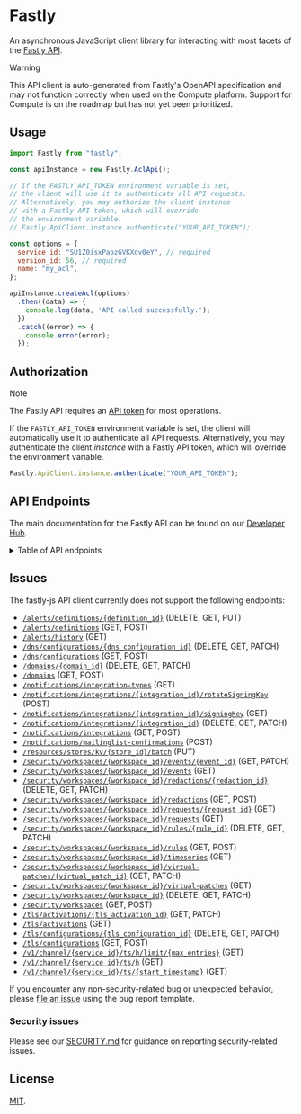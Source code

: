 # Fastly

An asynchronous JavaScript client library for interacting with most facets of the [Fastly API](https://www.fastly.com/documentation/reference/api/).

> [!WARNING]
> This API client is auto-generated from Fastly's OpenAPI specification and may not function correctly when used on the Compute platform. Support for Compute is on the roadmap but has not yet been prioritized.


## Usage

```javascript
import Fastly from "fastly";

const apiInstance = new Fastly.AclApi();

// If the FASTLY_API_TOKEN environment variable is set,
// the client will use it to authenticate all API requests.
// Alternatively, you may authorize the client instance
// with a Fastly API token, which will override
// the environment variable.
// Fastly.ApiClient.instance.authenticate("YOUR_API_TOKEN");

const options = {
  service_id: "SU1Z0isxPaozGVKXdv0eY", // required
  version_id: 56, // required
  name: "my_acl",
};

apiInstance.createAcl(options)
  .then((data) => {
    console.log(data, 'API called successfully.');
  })
  .catch((error) => {
    console.error(error);
  });
```

## Authorization

> [!NOTE]
> The Fastly API requires an [API token](https://www.fastly.com/documentation/reference/api/#authentication) for most operations.

If the `FASTLY_API_TOKEN` environment variable is set, the client will automatically use it to authenticate all API requests. Alternatively, you may authenticate the client _instance_ with a Fastly API token, which will override the environment variable.

```javascript
Fastly.ApiClient.instance.authenticate("YOUR_API_TOKEN");
```

## API Endpoints

The main documentation for the Fastly API can be found on our [Developer Hub](https://www.fastly.com/documentation/reference/api/).

<details>

<summary>Table of API endpoints</summary>

Class | Method | Description
----- | ------ | -----------
*Fastly.AclApi* | [**createAcl**](docs/AclApi.md#createAcl) | Create a new ACL
*Fastly.AclApi* | [**deleteAcl**](docs/AclApi.md#deleteAcl) | Delete an ACL
*Fastly.AclApi* | [**getAcl**](docs/AclApi.md#getAcl) | Describe an ACL
*Fastly.AclApi* | [**listAcls**](docs/AclApi.md#listAcls) | List ACLs
*Fastly.AclApi* | [**updateAcl**](docs/AclApi.md#updateAcl) | Update an ACL
*Fastly.AclEntryApi* | [**bulkUpdateAclEntries**](docs/AclEntryApi.md#bulkUpdateAclEntries) | Update multiple ACL entries
*Fastly.AclEntryApi* | [**createAclEntry**](docs/AclEntryApi.md#createAclEntry) | Create an ACL entry
*Fastly.AclEntryApi* | [**deleteAclEntry**](docs/AclEntryApi.md#deleteAclEntry) | Delete an ACL entry
*Fastly.AclEntryApi* | [**getAclEntry**](docs/AclEntryApi.md#getAclEntry) | Describe an ACL entry
*Fastly.AclEntryApi* | [**listAclEntries**](docs/AclEntryApi.md#listAclEntries) | List ACL entries
*Fastly.AclEntryApi* | [**updateAclEntry**](docs/AclEntryApi.md#updateAclEntry) | Update an ACL entry
*Fastly.AclsInComputeApi* | [**computeAclCreateAcls**](docs/AclsInComputeApi.md#computeAclCreateAcls) | Create a new ACL
*Fastly.AclsInComputeApi* | [**computeAclDeleteSAclId**](docs/AclsInComputeApi.md#computeAclDeleteSAclId) | Delete an ACL
*Fastly.AclsInComputeApi* | [**computeAclListAclEntries**](docs/AclsInComputeApi.md#computeAclListAclEntries) | List an ACL
*Fastly.AclsInComputeApi* | [**computeAclListAcls**](docs/AclsInComputeApi.md#computeAclListAcls) | List ACLs
*Fastly.AclsInComputeApi* | [**computeAclListAclsSAclId**](docs/AclsInComputeApi.md#computeAclListAclsSAclId) | Describe an ACL
*Fastly.AclsInComputeApi* | [**computeAclLookupAcls**](docs/AclsInComputeApi.md#computeAclLookupAcls) | Lookup an ACL
*Fastly.AclsInComputeApi* | [**computeAclUpdateAcls**](docs/AclsInComputeApi.md#computeAclUpdateAcls) | Update an ACL
*Fastly.ApexRedirectApi* | [**createApexRedirect**](docs/ApexRedirectApi.md#createApexRedirect) | Create an apex redirect
*Fastly.ApexRedirectApi* | [**deleteApexRedirect**](docs/ApexRedirectApi.md#deleteApexRedirect) | Delete an apex redirect
*Fastly.ApexRedirectApi* | [**getApexRedirect**](docs/ApexRedirectApi.md#getApexRedirect) | Get an apex redirect
*Fastly.ApexRedirectApi* | [**listApexRedirects**](docs/ApexRedirectApi.md#listApexRedirects) | List apex redirects
*Fastly.ApexRedirectApi* | [**updateApexRedirect**](docs/ApexRedirectApi.md#updateApexRedirect) | Update an apex redirect
*Fastly.AutomationTokensApi* | [**createAutomationToken**](docs/AutomationTokensApi.md#createAutomationToken) | Create Automation Token
*Fastly.AutomationTokensApi* | [**getAutomationTokenId**](docs/AutomationTokensApi.md#getAutomationTokenId) | Retrieve an Automation Token by ID
*Fastly.AutomationTokensApi* | [**getAutomationTokensIdServices**](docs/AutomationTokensApi.md#getAutomationTokensIdServices) | List Automation Token Services
*Fastly.AutomationTokensApi* | [**listAutomationTokens**](docs/AutomationTokensApi.md#listAutomationTokens) | List Customer Automation Tokens
*Fastly.AutomationTokensApi* | [**revokeAutomationTokenId**](docs/AutomationTokensApi.md#revokeAutomationTokenId) | Revoke an Automation Token by ID
*Fastly.BackendApi* | [**createBackend**](docs/BackendApi.md#createBackend) | Create a backend
*Fastly.BackendApi* | [**deleteBackend**](docs/BackendApi.md#deleteBackend) | Delete a backend
*Fastly.BackendApi* | [**getBackend**](docs/BackendApi.md#getBackend) | Describe a backend
*Fastly.BackendApi* | [**listBackends**](docs/BackendApi.md#listBackends) | List backends
*Fastly.BackendApi* | [**updateBackend**](docs/BackendApi.md#updateBackend) | Update a backend
*Fastly.BillingApi* | [**getInvoice**](docs/BillingApi.md#getInvoice) | Get an invoice
*Fastly.BillingApi* | [**getInvoiceById**](docs/BillingApi.md#getInvoiceById) | Get an invoice
*Fastly.BillingApi* | [**getInvoiceMtd**](docs/BillingApi.md#getInvoiceMtd) | Get month-to-date billing estimate
*Fastly.BillingAddressApi* | [**addBillingAddr**](docs/BillingAddressApi.md#addBillingAddr) | Add a billing address to a customer
*Fastly.BillingAddressApi* | [**deleteBillingAddr**](docs/BillingAddressApi.md#deleteBillingAddr) | Delete a billing address
*Fastly.BillingAddressApi* | [**getBillingAddr**](docs/BillingAddressApi.md#getBillingAddr) | Get a billing address
*Fastly.BillingAddressApi* | [**updateBillingAddr**](docs/BillingAddressApi.md#updateBillingAddr) | Update a billing address
*Fastly.BillingInvoicesApi* | [**getInvoiceByInvoiceId**](docs/BillingInvoicesApi.md#getInvoiceByInvoiceId) | Get invoice by ID.
*Fastly.BillingInvoicesApi* | [**getMonthToDateInvoice**](docs/BillingInvoicesApi.md#getMonthToDateInvoice) | Get month-to-date invoice.
*Fastly.BillingInvoicesApi* | [**listInvoices**](docs/BillingInvoicesApi.md#listInvoices) | List of invoices.
*Fastly.BillingUsageMetricsApi* | [**getServiceLevelUsage**](docs/BillingUsageMetricsApi.md#getServiceLevelUsage) | Retrieve service-level usage metrics for a product.
*Fastly.BillingUsageMetricsApi* | [**getServiceLevelUsageTypes**](docs/BillingUsageMetricsApi.md#getServiceLevelUsageTypes) | Retrieve product usage types for a customer.
*Fastly.CacheSettingsApi* | [**createCacheSettings**](docs/CacheSettingsApi.md#createCacheSettings) | Create a cache settings object
*Fastly.CacheSettingsApi* | [**deleteCacheSettings**](docs/CacheSettingsApi.md#deleteCacheSettings) | Delete a cache settings object
*Fastly.CacheSettingsApi* | [**getCacheSettings**](docs/CacheSettingsApi.md#getCacheSettings) | Get a cache settings object
*Fastly.CacheSettingsApi* | [**listCacheSettings**](docs/CacheSettingsApi.md#listCacheSettings) | List cache settings objects
*Fastly.CacheSettingsApi* | [**updateCacheSettings**](docs/CacheSettingsApi.md#updateCacheSettings) | Update a cache settings object
*Fastly.ConditionApi* | [**createCondition**](docs/ConditionApi.md#createCondition) | Create a condition
*Fastly.ConditionApi* | [**deleteCondition**](docs/ConditionApi.md#deleteCondition) | Delete a condition
*Fastly.ConditionApi* | [**getCondition**](docs/ConditionApi.md#getCondition) | Describe a condition
*Fastly.ConditionApi* | [**listConditions**](docs/ConditionApi.md#listConditions) | List conditions
*Fastly.ConditionApi* | [**updateCondition**](docs/ConditionApi.md#updateCondition) | Update a condition
*Fastly.ConfigStoreApi* | [**createConfigStore**](docs/ConfigStoreApi.md#createConfigStore) | Create a config store
*Fastly.ConfigStoreApi* | [**deleteConfigStore**](docs/ConfigStoreApi.md#deleteConfigStore) | Delete a config store
*Fastly.ConfigStoreApi* | [**getConfigStore**](docs/ConfigStoreApi.md#getConfigStore) | Describe a config store
*Fastly.ConfigStoreApi* | [**getConfigStoreInfo**](docs/ConfigStoreApi.md#getConfigStoreInfo) | Get config store metadata
*Fastly.ConfigStoreApi* | [**listConfigStoreServices**](docs/ConfigStoreApi.md#listConfigStoreServices) | List linked services
*Fastly.ConfigStoreApi* | [**listConfigStores**](docs/ConfigStoreApi.md#listConfigStores) | List config stores
*Fastly.ConfigStoreApi* | [**updateConfigStore**](docs/ConfigStoreApi.md#updateConfigStore) | Update a config store
*Fastly.ConfigStoreItemApi* | [**bulkUpdateConfigStoreItem**](docs/ConfigStoreItemApi.md#bulkUpdateConfigStoreItem) | Update multiple entries in a config store
*Fastly.ConfigStoreItemApi* | [**createConfigStoreItem**](docs/ConfigStoreItemApi.md#createConfigStoreItem) | Create an entry in a config store
*Fastly.ConfigStoreItemApi* | [**deleteConfigStoreItem**](docs/ConfigStoreItemApi.md#deleteConfigStoreItem) | Delete an item from a config store
*Fastly.ConfigStoreItemApi* | [**getConfigStoreItem**](docs/ConfigStoreItemApi.md#getConfigStoreItem) | Get an item from a config store
*Fastly.ConfigStoreItemApi* | [**listConfigStoreItems**](docs/ConfigStoreItemApi.md#listConfigStoreItems) | List items in a config store
*Fastly.ConfigStoreItemApi* | [**updateConfigStoreItem**](docs/ConfigStoreItemApi.md#updateConfigStoreItem) | Update an entry in a config store
*Fastly.ConfigStoreItemApi* | [**upsertConfigStoreItem**](docs/ConfigStoreItemApi.md#upsertConfigStoreItem) | Insert or update an entry in a config store
*Fastly.ContactApi* | [**createContacts**](docs/ContactApi.md#createContacts) | Add a new customer contact
*Fastly.ContactApi* | [**deleteContact**](docs/ContactApi.md#deleteContact) | Delete a contact
*Fastly.ContactApi* | [**listContacts**](docs/ContactApi.md#listContacts) | List contacts
*Fastly.ContentApi* | [**contentCheck**](docs/ContentApi.md#contentCheck) | Check status of content in each POP&#39;s cache
*Fastly.CustomerApi* | [**deleteCustomer**](docs/CustomerApi.md#deleteCustomer) | Delete a customer
*Fastly.CustomerApi* | [**getCustomer**](docs/CustomerApi.md#getCustomer) | Get a customer
*Fastly.CustomerApi* | [**getLoggedInCustomer**](docs/CustomerApi.md#getLoggedInCustomer) | Get the logged in customer
*Fastly.CustomerApi* | [**listUsers**](docs/CustomerApi.md#listUsers) | List users
*Fastly.CustomerApi* | [**updateCustomer**](docs/CustomerApi.md#updateCustomer) | Update a customer
*Fastly.CustomerAddressesApi* | [**createCustomerAddress**](docs/CustomerAddressesApi.md#createCustomerAddress) | Creates an address associated with a customer account.
*Fastly.CustomerAddressesApi* | [**listCustomerAddresses**](docs/CustomerAddressesApi.md#listCustomerAddresses) | Return the list of addresses associated with a customer account.
*Fastly.CustomerAddressesApi* | [**updateCustomerAddress**](docs/CustomerAddressesApi.md#updateCustomerAddress) | Updates an address associated with a customer account.
*Fastly.DictionaryApi* | [**createDictionary**](docs/DictionaryApi.md#createDictionary) | Create an edge dictionary
*Fastly.DictionaryApi* | [**deleteDictionary**](docs/DictionaryApi.md#deleteDictionary) | Delete an edge dictionary
*Fastly.DictionaryApi* | [**getDictionary**](docs/DictionaryApi.md#getDictionary) | Get an edge dictionary
*Fastly.DictionaryApi* | [**listDictionaries**](docs/DictionaryApi.md#listDictionaries) | List edge dictionaries
*Fastly.DictionaryApi* | [**updateDictionary**](docs/DictionaryApi.md#updateDictionary) | Update an edge dictionary
*Fastly.DictionaryInfoApi* | [**getDictionaryInfo**](docs/DictionaryInfoApi.md#getDictionaryInfo) | Get edge dictionary metadata
*Fastly.DictionaryItemApi* | [**bulkUpdateDictionaryItem**](docs/DictionaryItemApi.md#bulkUpdateDictionaryItem) | Update multiple entries in an edge dictionary
*Fastly.DictionaryItemApi* | [**createDictionaryItem**](docs/DictionaryItemApi.md#createDictionaryItem) | Create an entry in an edge dictionary
*Fastly.DictionaryItemApi* | [**deleteDictionaryItem**](docs/DictionaryItemApi.md#deleteDictionaryItem) | Delete an item from an edge dictionary
*Fastly.DictionaryItemApi* | [**getDictionaryItem**](docs/DictionaryItemApi.md#getDictionaryItem) | Get an item from an edge dictionary
*Fastly.DictionaryItemApi* | [**listDictionaryItems**](docs/DictionaryItemApi.md#listDictionaryItems) | List items in an edge dictionary
*Fastly.DictionaryItemApi* | [**updateDictionaryItem**](docs/DictionaryItemApi.md#updateDictionaryItem) | Update an entry in an edge dictionary
*Fastly.DictionaryItemApi* | [**upsertDictionaryItem**](docs/DictionaryItemApi.md#upsertDictionaryItem) | Insert or update an entry in an edge dictionary
*Fastly.DiffApi* | [**diffServiceVersions**](docs/DiffApi.md#diffServiceVersions) | Diff two service versions
*Fastly.DirectorApi* | [**createDirector**](docs/DirectorApi.md#createDirector) | Create a director
*Fastly.DirectorApi* | [**deleteDirector**](docs/DirectorApi.md#deleteDirector) | Delete a director
*Fastly.DirectorApi* | [**getDirector**](docs/DirectorApi.md#getDirector) | Get a director
*Fastly.DirectorApi* | [**listDirectors**](docs/DirectorApi.md#listDirectors) | List directors
*Fastly.DirectorApi* | [**updateDirector**](docs/DirectorApi.md#updateDirector) | Update a director
*Fastly.DirectorBackendApi* | [**createDirectorBackend**](docs/DirectorBackendApi.md#createDirectorBackend) | Create a director-backend relationship
*Fastly.DirectorBackendApi* | [**deleteDirectorBackend**](docs/DirectorBackendApi.md#deleteDirectorBackend) | Delete a director-backend relationship
*Fastly.DirectorBackendApi* | [**getDirectorBackend**](docs/DirectorBackendApi.md#getDirectorBackend) | Get a director-backend relationship
*Fastly.DomainApi* | [**checkDomain**](docs/DomainApi.md#checkDomain) | Validate DNS configuration for a single domain on a service
*Fastly.DomainApi* | [**checkDomains**](docs/DomainApi.md#checkDomains) | Validate DNS configuration for all domains on a service
*Fastly.DomainApi* | [**createDomain**](docs/DomainApi.md#createDomain) | Add a domain name to a service
*Fastly.DomainApi* | [**deleteDomain**](docs/DomainApi.md#deleteDomain) | Remove a domain from a service
*Fastly.DomainApi* | [**getDomain**](docs/DomainApi.md#getDomain) | Describe a domain
*Fastly.DomainApi* | [**listDomains**](docs/DomainApi.md#listDomains) | List domains
*Fastly.DomainApi* | [**updateDomain**](docs/DomainApi.md#updateDomain) | Update a domain
*Fastly.DomainInspectorHistoricalApi* | [**getDomainInspectorHistorical**](docs/DomainInspectorHistoricalApi.md#getDomainInspectorHistorical) | Get historical domain data for a service
*Fastly.DomainInspectorRealtimeApi* | [**getDomainInspectorLast120Seconds**](docs/DomainInspectorRealtimeApi.md#getDomainInspectorLast120Seconds) | Get real-time domain data for the last 120 seconds
*Fastly.DomainInspectorRealtimeApi* | [**getDomainInspectorLastMaxEntries**](docs/DomainInspectorRealtimeApi.md#getDomainInspectorLastMaxEntries) | Get a limited number of real-time domain data entries
*Fastly.DomainInspectorRealtimeApi* | [**getDomainInspectorLastSecond**](docs/DomainInspectorRealtimeApi.md#getDomainInspectorLastSecond) | Get real-time domain data from a specified time
*Fastly.DomainOwnershipsApi* | [**listDomainOwnerships**](docs/DomainOwnershipsApi.md#listDomainOwnerships) | List domain-ownerships
*Fastly.EnabledProductsApi* | [**disableProduct**](docs/EnabledProductsApi.md#disableProduct) | Disable a product
*Fastly.EnabledProductsApi* | [**enableProduct**](docs/EnabledProductsApi.md#enableProduct) | Enable a product
*Fastly.EnabledProductsApi* | [**getEnabledProduct**](docs/EnabledProductsApi.md#getEnabledProduct) | Get enabled product
*Fastly.EnabledProductsApi* | [**getProductConfiguration**](docs/EnabledProductsApi.md#getProductConfiguration) | Get configuration for a product
*Fastly.EnabledProductsApi* | [**setProductConfiguration**](docs/EnabledProductsApi.md#setProductConfiguration) | Update configuration for a product
*Fastly.EventsApi* | [**getEvent**](docs/EventsApi.md#getEvent) | Get an event
*Fastly.EventsApi* | [**listEvents**](docs/EventsApi.md#listEvents) | List events
*Fastly.GzipApi* | [**createGzipConfig**](docs/GzipApi.md#createGzipConfig) | Create a gzip configuration
*Fastly.GzipApi* | [**deleteGzipConfig**](docs/GzipApi.md#deleteGzipConfig) | Delete a gzip configuration
*Fastly.GzipApi* | [**getGzipConfigs**](docs/GzipApi.md#getGzipConfigs) | Get a gzip configuration
*Fastly.GzipApi* | [**listGzipConfigs**](docs/GzipApi.md#listGzipConfigs) | List gzip configurations
*Fastly.GzipApi* | [**updateGzipConfig**](docs/GzipApi.md#updateGzipConfig) | Update a gzip configuration
*Fastly.HeaderApi* | [**createHeaderObject**](docs/HeaderApi.md#createHeaderObject) | Create a Header object
*Fastly.HeaderApi* | [**deleteHeaderObject**](docs/HeaderApi.md#deleteHeaderObject) | Delete a Header object
*Fastly.HeaderApi* | [**getHeaderObject**](docs/HeaderApi.md#getHeaderObject) | Get a Header object
*Fastly.HeaderApi* | [**listHeaderObjects**](docs/HeaderApi.md#listHeaderObjects) | List Header objects
*Fastly.HeaderApi* | [**updateHeaderObject**](docs/HeaderApi.md#updateHeaderObject) | Update a Header object
*Fastly.HealthcheckApi* | [**createHealthcheck**](docs/HealthcheckApi.md#createHealthcheck) | Create a health check
*Fastly.HealthcheckApi* | [**deleteHealthcheck**](docs/HealthcheckApi.md#deleteHealthcheck) | Delete a health check
*Fastly.HealthcheckApi* | [**getHealthcheck**](docs/HealthcheckApi.md#getHealthcheck) | Get a health check
*Fastly.HealthcheckApi* | [**listHealthchecks**](docs/HealthcheckApi.md#listHealthchecks) | List health checks
*Fastly.HealthcheckApi* | [**updateHealthcheck**](docs/HealthcheckApi.md#updateHealthcheck) | Update a health check
*Fastly.HistoricalApi* | [**getHistStats**](docs/HistoricalApi.md#getHistStats) | Get historical stats
*Fastly.HistoricalApi* | [**getHistStatsAggregated**](docs/HistoricalApi.md#getHistStatsAggregated) | Get aggregated historical stats
*Fastly.HistoricalApi* | [**getHistStatsField**](docs/HistoricalApi.md#getHistStatsField) | Get historical stats for a single field
*Fastly.HistoricalApi* | [**getHistStatsService**](docs/HistoricalApi.md#getHistStatsService) | Get historical stats for a single service
*Fastly.HistoricalApi* | [**getHistStatsServiceField**](docs/HistoricalApi.md#getHistStatsServiceField) | Get historical stats for a single service/field combination
*Fastly.HistoricalApi* | [**getRegions**](docs/HistoricalApi.md#getRegions) | Get region codes
*Fastly.HistoricalApi* | [**getUsage**](docs/HistoricalApi.md#getUsage) | Get usage statistics
*Fastly.HistoricalApi* | [**getUsageMonth**](docs/HistoricalApi.md#getUsageMonth) | Get month-to-date usage statistics
*Fastly.HistoricalApi* | [**getUsageService**](docs/HistoricalApi.md#getUsageService) | Get usage statistics per service
*Fastly.Http3Api* | [**createHttp3**](docs/Http3Api.md#createHttp3) | Enable support for HTTP/3
*Fastly.Http3Api* | [**deleteHttp3**](docs/Http3Api.md#deleteHttp3) | Disable support for HTTP/3
*Fastly.Http3Api* | [**getHttp3**](docs/Http3Api.md#getHttp3) | Get HTTP/3 status
*Fastly.IamPermissionsApi* | [**listPermissions**](docs/IamPermissionsApi.md#listPermissions) | List permissions
*Fastly.IamRolesApi* | [**addRolePermissions**](docs/IamRolesApi.md#addRolePermissions) | Add permissions to a role
*Fastly.IamRolesApi* | [**createARole**](docs/IamRolesApi.md#createARole) | Create a role
*Fastly.IamRolesApi* | [**deleteARole**](docs/IamRolesApi.md#deleteARole) | Delete a role
*Fastly.IamRolesApi* | [**getARole**](docs/IamRolesApi.md#getARole) | Get a role
*Fastly.IamRolesApi* | [**listRolePermissions**](docs/IamRolesApi.md#listRolePermissions) | List permissions in a role
*Fastly.IamRolesApi* | [**listRoles**](docs/IamRolesApi.md#listRoles) | List roles
*Fastly.IamRolesApi* | [**removeRolePermissions**](docs/IamRolesApi.md#removeRolePermissions) | Remove permissions from a role
*Fastly.IamRolesApi* | [**updateARole**](docs/IamRolesApi.md#updateARole) | Update a role
*Fastly.IamServiceGroupsApi* | [**addServiceGroupServices**](docs/IamServiceGroupsApi.md#addServiceGroupServices) | Add services in a service group
*Fastly.IamServiceGroupsApi* | [**createAServiceGroup**](docs/IamServiceGroupsApi.md#createAServiceGroup) | Create a service group
*Fastly.IamServiceGroupsApi* | [**deleteAServiceGroup**](docs/IamServiceGroupsApi.md#deleteAServiceGroup) | Delete a service group
*Fastly.IamServiceGroupsApi* | [**getAServiceGroup**](docs/IamServiceGroupsApi.md#getAServiceGroup) | Get a service group
*Fastly.IamServiceGroupsApi* | [**listServiceGroupServices**](docs/IamServiceGroupsApi.md#listServiceGroupServices) | List services to a service group
*Fastly.IamServiceGroupsApi* | [**listServiceGroups**](docs/IamServiceGroupsApi.md#listServiceGroups) | List service groups
*Fastly.IamServiceGroupsApi* | [**removeServiceGroupServices**](docs/IamServiceGroupsApi.md#removeServiceGroupServices) | Remove services from a service group
*Fastly.IamServiceGroupsApi* | [**updateAServiceGroup**](docs/IamServiceGroupsApi.md#updateAServiceGroup) | Update a service group
*Fastly.IamUserGroupsApi* | [**addUserGroupMembers**](docs/IamUserGroupsApi.md#addUserGroupMembers) | Add members to a user group
*Fastly.IamUserGroupsApi* | [**addUserGroupRoles**](docs/IamUserGroupsApi.md#addUserGroupRoles) | Add roles to a user group
*Fastly.IamUserGroupsApi* | [**addUserGroupServiceGroups**](docs/IamUserGroupsApi.md#addUserGroupServiceGroups) | Add service groups to a user group
*Fastly.IamUserGroupsApi* | [**createAUserGroup**](docs/IamUserGroupsApi.md#createAUserGroup) | Create a user group
*Fastly.IamUserGroupsApi* | [**deleteAUserGroup**](docs/IamUserGroupsApi.md#deleteAUserGroup) | Delete a user group
*Fastly.IamUserGroupsApi* | [**getAUserGroup**](docs/IamUserGroupsApi.md#getAUserGroup) | Get a user group
*Fastly.IamUserGroupsApi* | [**listUserGroupMembers**](docs/IamUserGroupsApi.md#listUserGroupMembers) | List members of a user group
*Fastly.IamUserGroupsApi* | [**listUserGroupRoles**](docs/IamUserGroupsApi.md#listUserGroupRoles) | List roles in a user group
*Fastly.IamUserGroupsApi* | [**listUserGroupServiceGroups**](docs/IamUserGroupsApi.md#listUserGroupServiceGroups) | List service groups in a user group
*Fastly.IamUserGroupsApi* | [**listUserGroups**](docs/IamUserGroupsApi.md#listUserGroups) | List user groups
*Fastly.IamUserGroupsApi* | [**removeUserGroupMembers**](docs/IamUserGroupsApi.md#removeUserGroupMembers) | Remove members of a user group
*Fastly.IamUserGroupsApi* | [**removeUserGroupRoles**](docs/IamUserGroupsApi.md#removeUserGroupRoles) | Remove roles from a user group
*Fastly.IamUserGroupsApi* | [**removeUserGroupServiceGroups**](docs/IamUserGroupsApi.md#removeUserGroupServiceGroups) | Remove service groups from a user group
*Fastly.IamUserGroupsApi* | [**updateAUserGroup**](docs/IamUserGroupsApi.md#updateAUserGroup) | Update a user group
*Fastly.ImageOptimizerDefaultSettingsApi* | [**getDefaultSettings**](docs/ImageOptimizerDefaultSettingsApi.md#getDefaultSettings) | Get current Image Optimizer Default Settings
*Fastly.ImageOptimizerDefaultSettingsApi* | [**updateDefaultSettings**](docs/ImageOptimizerDefaultSettingsApi.md#updateDefaultSettings) | Update Image Optimizer Default Settings
*Fastly.InvitationsApi* | [**createInvitation**](docs/InvitationsApi.md#createInvitation) | Create an invitation
*Fastly.InvitationsApi* | [**deleteInvitation**](docs/InvitationsApi.md#deleteInvitation) | Delete an invitation
*Fastly.InvitationsApi* | [**listInvitations**](docs/InvitationsApi.md#listInvitations) | List invitations
*Fastly.KvStoreApi* | [**createStore**](docs/KvStoreApi.md#createStore) | Create a KV store.
*Fastly.KvStoreApi* | [**deleteStore**](docs/KvStoreApi.md#deleteStore) | Delete a KV store.
*Fastly.KvStoreApi* | [**getStore**](docs/KvStoreApi.md#getStore) | Describe a KV store.
*Fastly.KvStoreApi* | [**getStores**](docs/KvStoreApi.md#getStores) | List KV stores.
*Fastly.KvStoreItemApi* | [**deleteKeyFromStore**](docs/KvStoreItemApi.md#deleteKeyFromStore) | Delete kv store item.
*Fastly.KvStoreItemApi* | [**getKeys**](docs/KvStoreItemApi.md#getKeys) | List kv store keys.
*Fastly.KvStoreItemApi* | [**getValueForKey**](docs/KvStoreItemApi.md#getValueForKey) | Get the value of an kv store item
*Fastly.KvStoreItemApi* | [**setValueForKey**](docs/KvStoreItemApi.md#setValueForKey) | Insert an item into an kv store
*Fastly.LegacyWafConfigurationSetsApi* | [**listWafConfigSets**](docs/LegacyWafConfigurationSetsApi.md#listWafConfigSets) | List configuration sets
*Fastly.LegacyWafConfigurationSetsApi* | [**listWafsConfigSet**](docs/LegacyWafConfigurationSetsApi.md#listWafsConfigSet) | List WAFs currently using a configuration set
*Fastly.LegacyWafConfigurationSetsApi* | [**useWafConfigSet**](docs/LegacyWafConfigurationSetsApi.md#useWafConfigSet) | Apply a configuration set to a WAF
*Fastly.LegacyWafFirewallApi* | [**createLegacyWafFirewallService**](docs/LegacyWafFirewallApi.md#createLegacyWafFirewallService) | Create a firewall
*Fastly.LegacyWafFirewallApi* | [**disableLegacyWafFirewall**](docs/LegacyWafFirewallApi.md#disableLegacyWafFirewall) | Disable a firewall
*Fastly.LegacyWafFirewallApi* | [**enableLegacyWafFirewall**](docs/LegacyWafFirewallApi.md#enableLegacyWafFirewall) | Enable a firewall
*Fastly.LegacyWafFirewallApi* | [**getLegacyWafFirewall**](docs/LegacyWafFirewallApi.md#getLegacyWafFirewall) | Get a firewall object
*Fastly.LegacyWafFirewallApi* | [**getLegacyWafFirewallService**](docs/LegacyWafFirewallApi.md#getLegacyWafFirewallService) | Get a firewall
*Fastly.LegacyWafFirewallApi* | [**listLegacyWafFirewalls**](docs/LegacyWafFirewallApi.md#listLegacyWafFirewalls) | List active firewalls
*Fastly.LegacyWafFirewallApi* | [**listLegacyWafFirewallsService**](docs/LegacyWafFirewallApi.md#listLegacyWafFirewallsService) | List firewalls
*Fastly.LegacyWafFirewallApi* | [**updateLegacyWafFirewallService**](docs/LegacyWafFirewallApi.md#updateLegacyWafFirewallService) | Update a firewall
*Fastly.LegacyWafOwaspApi* | [**createOwaspSettings**](docs/LegacyWafOwaspApi.md#createOwaspSettings) | Create an OWASP settings object
*Fastly.LegacyWafOwaspApi* | [**getOwaspSettings**](docs/LegacyWafOwaspApi.md#getOwaspSettings) | Get the OWASP settings object
*Fastly.LegacyWafOwaspApi* | [**updateOwaspSettings**](docs/LegacyWafOwaspApi.md#updateOwaspSettings) | Update the OWASP settings object
*Fastly.LegacyWafRuleApi* | [**getLegacyWafFirewallRuleVcl**](docs/LegacyWafRuleApi.md#getLegacyWafFirewallRuleVcl) | Get VCL for a rule associated with a firewall
*Fastly.LegacyWafRuleApi* | [**getLegacyWafRule**](docs/LegacyWafRuleApi.md#getLegacyWafRule) | Get a rule
*Fastly.LegacyWafRuleApi* | [**getLegacyWafRuleVcl**](docs/LegacyWafRuleApi.md#getLegacyWafRuleVcl) | Get VCL for a rule
*Fastly.LegacyWafRuleApi* | [**listLegacyWafRules**](docs/LegacyWafRuleApi.md#listLegacyWafRules) | List rules in the latest configuration set
*Fastly.LegacyWafRuleStatusApi* | [**getWafFirewallRuleStatus**](docs/LegacyWafRuleStatusApi.md#getWafFirewallRuleStatus) | Get the status of a rule on a firewall
*Fastly.LegacyWafRuleStatusApi* | [**listWafFirewallRuleStatuses**](docs/LegacyWafRuleStatusApi.md#listWafFirewallRuleStatuses) | List rule statuses
*Fastly.LegacyWafRuleStatusApi* | [**updateWafFirewallRuleStatus**](docs/LegacyWafRuleStatusApi.md#updateWafFirewallRuleStatus) | Update the status of a rule
*Fastly.LegacyWafRuleStatusApi* | [**updateWafFirewallRuleStatusesTag**](docs/LegacyWafRuleStatusApi.md#updateWafFirewallRuleStatusesTag) | Create or update status of a tagged group of rules
*Fastly.LegacyWafRulesetApi* | [**getWafRuleset**](docs/LegacyWafRulesetApi.md#getWafRuleset) | Get a WAF ruleset
*Fastly.LegacyWafRulesetApi* | [**getWafRulesetVcl**](docs/LegacyWafRulesetApi.md#getWafRulesetVcl) | Generate WAF ruleset VCL
*Fastly.LegacyWafRulesetApi* | [**updateWafRuleset**](docs/LegacyWafRulesetApi.md#updateWafRuleset) | Update a WAF ruleset
*Fastly.LegacyWafTagApi* | [**listLegacyWafTags**](docs/LegacyWafTagApi.md#listLegacyWafTags) | List WAF tags
*Fastly.LegacyWafUpdateStatusApi* | [**getWafUpdateStatus**](docs/LegacyWafUpdateStatusApi.md#getWafUpdateStatus) | Get the status of a WAF update
*Fastly.LegacyWafUpdateStatusApi* | [**listWafUpdateStatuses**](docs/LegacyWafUpdateStatusApi.md#listWafUpdateStatuses) | List update statuses
*Fastly.LoggingAzureblobApi* | [**createLogAzure**](docs/LoggingAzureblobApi.md#createLogAzure) | Create an Azure Blob Storage log endpoint
*Fastly.LoggingAzureblobApi* | [**deleteLogAzure**](docs/LoggingAzureblobApi.md#deleteLogAzure) | Delete the Azure Blob Storage log endpoint
*Fastly.LoggingAzureblobApi* | [**getLogAzure**](docs/LoggingAzureblobApi.md#getLogAzure) | Get an Azure Blob Storage log endpoint
*Fastly.LoggingAzureblobApi* | [**listLogAzure**](docs/LoggingAzureblobApi.md#listLogAzure) | List Azure Blob Storage log endpoints
*Fastly.LoggingAzureblobApi* | [**updateLogAzure**](docs/LoggingAzureblobApi.md#updateLogAzure) | Update an Azure Blob Storage log endpoint
*Fastly.LoggingBigqueryApi* | [**createLogBigquery**](docs/LoggingBigqueryApi.md#createLogBigquery) | Create a BigQuery log endpoint
*Fastly.LoggingBigqueryApi* | [**deleteLogBigquery**](docs/LoggingBigqueryApi.md#deleteLogBigquery) | Delete a BigQuery log endpoint
*Fastly.LoggingBigqueryApi* | [**getLogBigquery**](docs/LoggingBigqueryApi.md#getLogBigquery) | Get a BigQuery log endpoint
*Fastly.LoggingBigqueryApi* | [**listLogBigquery**](docs/LoggingBigqueryApi.md#listLogBigquery) | List BigQuery log endpoints
*Fastly.LoggingBigqueryApi* | [**updateLogBigquery**](docs/LoggingBigqueryApi.md#updateLogBigquery) | Update a BigQuery log endpoint
*Fastly.LoggingCloudfilesApi* | [**createLogCloudfiles**](docs/LoggingCloudfilesApi.md#createLogCloudfiles) | Create a Cloud Files log endpoint
*Fastly.LoggingCloudfilesApi* | [**deleteLogCloudfiles**](docs/LoggingCloudfilesApi.md#deleteLogCloudfiles) | Delete the Cloud Files log endpoint
*Fastly.LoggingCloudfilesApi* | [**getLogCloudfiles**](docs/LoggingCloudfilesApi.md#getLogCloudfiles) | Get a Cloud Files log endpoint
*Fastly.LoggingCloudfilesApi* | [**listLogCloudfiles**](docs/LoggingCloudfilesApi.md#listLogCloudfiles) | List Cloud Files log endpoints
*Fastly.LoggingCloudfilesApi* | [**updateLogCloudfiles**](docs/LoggingCloudfilesApi.md#updateLogCloudfiles) | Update the Cloud Files log endpoint
*Fastly.LoggingDatadogApi* | [**createLogDatadog**](docs/LoggingDatadogApi.md#createLogDatadog) | Create a Datadog log endpoint
*Fastly.LoggingDatadogApi* | [**deleteLogDatadog**](docs/LoggingDatadogApi.md#deleteLogDatadog) | Delete a Datadog log endpoint
*Fastly.LoggingDatadogApi* | [**getLogDatadog**](docs/LoggingDatadogApi.md#getLogDatadog) | Get a Datadog log endpoint
*Fastly.LoggingDatadogApi* | [**listLogDatadog**](docs/LoggingDatadogApi.md#listLogDatadog) | List Datadog log endpoints
*Fastly.LoggingDatadogApi* | [**updateLogDatadog**](docs/LoggingDatadogApi.md#updateLogDatadog) | Update a Datadog log endpoint
*Fastly.LoggingDigitaloceanApi* | [**createLogDigocean**](docs/LoggingDigitaloceanApi.md#createLogDigocean) | Create a DigitalOcean Spaces log endpoint
*Fastly.LoggingDigitaloceanApi* | [**deleteLogDigocean**](docs/LoggingDigitaloceanApi.md#deleteLogDigocean) | Delete a DigitalOcean Spaces log endpoint
*Fastly.LoggingDigitaloceanApi* | [**getLogDigocean**](docs/LoggingDigitaloceanApi.md#getLogDigocean) | Get a DigitalOcean Spaces log endpoint
*Fastly.LoggingDigitaloceanApi* | [**listLogDigocean**](docs/LoggingDigitaloceanApi.md#listLogDigocean) | List DigitalOcean Spaces log endpoints
*Fastly.LoggingDigitaloceanApi* | [**updateLogDigocean**](docs/LoggingDigitaloceanApi.md#updateLogDigocean) | Update a DigitalOcean Spaces log endpoint
*Fastly.LoggingElasticsearchApi* | [**createLogElasticsearch**](docs/LoggingElasticsearchApi.md#createLogElasticsearch) | Create an Elasticsearch log endpoint
*Fastly.LoggingElasticsearchApi* | [**deleteLogElasticsearch**](docs/LoggingElasticsearchApi.md#deleteLogElasticsearch) | Delete an Elasticsearch log endpoint
*Fastly.LoggingElasticsearchApi* | [**getLogElasticsearch**](docs/LoggingElasticsearchApi.md#getLogElasticsearch) | Get an Elasticsearch log endpoint
*Fastly.LoggingElasticsearchApi* | [**listLogElasticsearch**](docs/LoggingElasticsearchApi.md#listLogElasticsearch) | List Elasticsearch log endpoints
*Fastly.LoggingElasticsearchApi* | [**updateLogElasticsearch**](docs/LoggingElasticsearchApi.md#updateLogElasticsearch) | Update an Elasticsearch log endpoint
*Fastly.LoggingFtpApi* | [**createLogFtp**](docs/LoggingFtpApi.md#createLogFtp) | Create an FTP log endpoint
*Fastly.LoggingFtpApi* | [**deleteLogFtp**](docs/LoggingFtpApi.md#deleteLogFtp) | Delete an FTP log endpoint
*Fastly.LoggingFtpApi* | [**getLogFtp**](docs/LoggingFtpApi.md#getLogFtp) | Get an FTP log endpoint
*Fastly.LoggingFtpApi* | [**listLogFtp**](docs/LoggingFtpApi.md#listLogFtp) | List FTP log endpoints
*Fastly.LoggingFtpApi* | [**updateLogFtp**](docs/LoggingFtpApi.md#updateLogFtp) | Update an FTP log endpoint
*Fastly.LoggingGcsApi* | [**createLogGcs**](docs/LoggingGcsApi.md#createLogGcs) | Create a GCS log endpoint
*Fastly.LoggingGcsApi* | [**deleteLogGcs**](docs/LoggingGcsApi.md#deleteLogGcs) | Delete a GCS log endpoint
*Fastly.LoggingGcsApi* | [**getLogGcs**](docs/LoggingGcsApi.md#getLogGcs) | Get a GCS log endpoint
*Fastly.LoggingGcsApi* | [**listLogGcs**](docs/LoggingGcsApi.md#listLogGcs) | List GCS log endpoints
*Fastly.LoggingGcsApi* | [**updateLogGcs**](docs/LoggingGcsApi.md#updateLogGcs) | Update a GCS log endpoint
*Fastly.LoggingHerokuApi* | [**createLogHeroku**](docs/LoggingHerokuApi.md#createLogHeroku) | Create a Heroku log endpoint
*Fastly.LoggingHerokuApi* | [**deleteLogHeroku**](docs/LoggingHerokuApi.md#deleteLogHeroku) | Delete the Heroku log endpoint
*Fastly.LoggingHerokuApi* | [**getLogHeroku**](docs/LoggingHerokuApi.md#getLogHeroku) | Get a Heroku log endpoint
*Fastly.LoggingHerokuApi* | [**listLogHeroku**](docs/LoggingHerokuApi.md#listLogHeroku) | List Heroku log endpoints
*Fastly.LoggingHerokuApi* | [**updateLogHeroku**](docs/LoggingHerokuApi.md#updateLogHeroku) | Update the Heroku log endpoint
*Fastly.LoggingHoneycombApi* | [**createLogHoneycomb**](docs/LoggingHoneycombApi.md#createLogHoneycomb) | Create a Honeycomb log endpoint
*Fastly.LoggingHoneycombApi* | [**deleteLogHoneycomb**](docs/LoggingHoneycombApi.md#deleteLogHoneycomb) | Delete the Honeycomb log endpoint
*Fastly.LoggingHoneycombApi* | [**getLogHoneycomb**](docs/LoggingHoneycombApi.md#getLogHoneycomb) | Get a Honeycomb log endpoint
*Fastly.LoggingHoneycombApi* | [**listLogHoneycomb**](docs/LoggingHoneycombApi.md#listLogHoneycomb) | List Honeycomb log endpoints
*Fastly.LoggingHoneycombApi* | [**updateLogHoneycomb**](docs/LoggingHoneycombApi.md#updateLogHoneycomb) | Update a Honeycomb log endpoint
*Fastly.LoggingHttpsApi* | [**createLogHttps**](docs/LoggingHttpsApi.md#createLogHttps) | Create an HTTPS log endpoint
*Fastly.LoggingHttpsApi* | [**deleteLogHttps**](docs/LoggingHttpsApi.md#deleteLogHttps) | Delete an HTTPS log endpoint
*Fastly.LoggingHttpsApi* | [**getLogHttps**](docs/LoggingHttpsApi.md#getLogHttps) | Get an HTTPS log endpoint
*Fastly.LoggingHttpsApi* | [**listLogHttps**](docs/LoggingHttpsApi.md#listLogHttps) | List HTTPS log endpoints
*Fastly.LoggingHttpsApi* | [**updateLogHttps**](docs/LoggingHttpsApi.md#updateLogHttps) | Update an HTTPS log endpoint
*Fastly.LoggingKafkaApi* | [**createLogKafka**](docs/LoggingKafkaApi.md#createLogKafka) | Create a Kafka log endpoint
*Fastly.LoggingKafkaApi* | [**deleteLogKafka**](docs/LoggingKafkaApi.md#deleteLogKafka) | Delete the Kafka log endpoint
*Fastly.LoggingKafkaApi* | [**getLogKafka**](docs/LoggingKafkaApi.md#getLogKafka) | Get a Kafka log endpoint
*Fastly.LoggingKafkaApi* | [**listLogKafka**](docs/LoggingKafkaApi.md#listLogKafka) | List Kafka log endpoints
*Fastly.LoggingKafkaApi* | [**updateLogKafka**](docs/LoggingKafkaApi.md#updateLogKafka) | Update the Kafka log endpoint
*Fastly.LoggingKinesisApi* | [**createLogKinesis**](docs/LoggingKinesisApi.md#createLogKinesis) | Create  an Amazon Kinesis log endpoint
*Fastly.LoggingKinesisApi* | [**deleteLogKinesis**](docs/LoggingKinesisApi.md#deleteLogKinesis) | Delete the Amazon Kinesis log endpoint
*Fastly.LoggingKinesisApi* | [**getLogKinesis**](docs/LoggingKinesisApi.md#getLogKinesis) | Get an Amazon Kinesis log endpoint
*Fastly.LoggingKinesisApi* | [**listLogKinesis**](docs/LoggingKinesisApi.md#listLogKinesis) | List Amazon Kinesis log endpoints
*Fastly.LoggingKinesisApi* | [**updateLogKinesis**](docs/LoggingKinesisApi.md#updateLogKinesis) | Update the Amazon Kinesis log endpoint
*Fastly.LoggingLogentriesApi* | [**createLogLogentries**](docs/LoggingLogentriesApi.md#createLogLogentries) | Create a Logentries log endpoint
*Fastly.LoggingLogentriesApi* | [**deleteLogLogentries**](docs/LoggingLogentriesApi.md#deleteLogLogentries) | Delete a Logentries log endpoint
*Fastly.LoggingLogentriesApi* | [**getLogLogentries**](docs/LoggingLogentriesApi.md#getLogLogentries) | Get a Logentries log endpoint
*Fastly.LoggingLogentriesApi* | [**listLogLogentries**](docs/LoggingLogentriesApi.md#listLogLogentries) | List Logentries log endpoints
*Fastly.LoggingLogentriesApi* | [**updateLogLogentries**](docs/LoggingLogentriesApi.md#updateLogLogentries) | Update a Logentries log endpoint
*Fastly.LoggingLogglyApi* | [**createLogLoggly**](docs/LoggingLogglyApi.md#createLogLoggly) | Create a Loggly log endpoint
*Fastly.LoggingLogglyApi* | [**deleteLogLoggly**](docs/LoggingLogglyApi.md#deleteLogLoggly) | Delete a Loggly log endpoint
*Fastly.LoggingLogglyApi* | [**getLogLoggly**](docs/LoggingLogglyApi.md#getLogLoggly) | Get a Loggly log endpoint
*Fastly.LoggingLogglyApi* | [**listLogLoggly**](docs/LoggingLogglyApi.md#listLogLoggly) | List Loggly log endpoints
*Fastly.LoggingLogglyApi* | [**updateLogLoggly**](docs/LoggingLogglyApi.md#updateLogLoggly) | Update a Loggly log endpoint
*Fastly.LoggingLogshuttleApi* | [**createLogLogshuttle**](docs/LoggingLogshuttleApi.md#createLogLogshuttle) | Create a Log Shuttle log endpoint
*Fastly.LoggingLogshuttleApi* | [**deleteLogLogshuttle**](docs/LoggingLogshuttleApi.md#deleteLogLogshuttle) | Delete a Log Shuttle log endpoint
*Fastly.LoggingLogshuttleApi* | [**getLogLogshuttle**](docs/LoggingLogshuttleApi.md#getLogLogshuttle) | Get a Log Shuttle log endpoint
*Fastly.LoggingLogshuttleApi* | [**listLogLogshuttle**](docs/LoggingLogshuttleApi.md#listLogLogshuttle) | List Log Shuttle log endpoints
*Fastly.LoggingLogshuttleApi* | [**updateLogLogshuttle**](docs/LoggingLogshuttleApi.md#updateLogLogshuttle) | Update a Log Shuttle log endpoint
*Fastly.LoggingNewrelicApi* | [**createLogNewrelic**](docs/LoggingNewrelicApi.md#createLogNewrelic) | Create a New Relic log endpoint
*Fastly.LoggingNewrelicApi* | [**deleteLogNewrelic**](docs/LoggingNewrelicApi.md#deleteLogNewrelic) | Delete a New Relic log endpoint
*Fastly.LoggingNewrelicApi* | [**getLogNewrelic**](docs/LoggingNewrelicApi.md#getLogNewrelic) | Get a New Relic log endpoint
*Fastly.LoggingNewrelicApi* | [**listLogNewrelic**](docs/LoggingNewrelicApi.md#listLogNewrelic) | List New Relic log endpoints
*Fastly.LoggingNewrelicApi* | [**updateLogNewrelic**](docs/LoggingNewrelicApi.md#updateLogNewrelic) | Update a New Relic log endpoint
*Fastly.LoggingNewrelicotlpApi* | [**createLogNewrelicotlp**](docs/LoggingNewrelicotlpApi.md#createLogNewrelicotlp) | Create a New Relic OTLP endpoint
*Fastly.LoggingNewrelicotlpApi* | [**deleteLogNewrelicotlp**](docs/LoggingNewrelicotlpApi.md#deleteLogNewrelicotlp) | Delete a New Relic OTLP endpoint
*Fastly.LoggingNewrelicotlpApi* | [**getLogNewrelicotlp**](docs/LoggingNewrelicotlpApi.md#getLogNewrelicotlp) | Get a New Relic OTLP endpoint
*Fastly.LoggingNewrelicotlpApi* | [**listLogNewrelicotlp**](docs/LoggingNewrelicotlpApi.md#listLogNewrelicotlp) | List New Relic OTLP endpoints
*Fastly.LoggingNewrelicotlpApi* | [**updateLogNewrelicotlp**](docs/LoggingNewrelicotlpApi.md#updateLogNewrelicotlp) | Update a New Relic log endpoint
*Fastly.LoggingOpenstackApi* | [**createLogOpenstack**](docs/LoggingOpenstackApi.md#createLogOpenstack) | Create an OpenStack log endpoint
*Fastly.LoggingOpenstackApi* | [**deleteLogOpenstack**](docs/LoggingOpenstackApi.md#deleteLogOpenstack) | Delete an OpenStack log endpoint
*Fastly.LoggingOpenstackApi* | [**getLogOpenstack**](docs/LoggingOpenstackApi.md#getLogOpenstack) | Get an OpenStack log endpoint
*Fastly.LoggingOpenstackApi* | [**listLogOpenstack**](docs/LoggingOpenstackApi.md#listLogOpenstack) | List OpenStack log endpoints
*Fastly.LoggingOpenstackApi* | [**updateLogOpenstack**](docs/LoggingOpenstackApi.md#updateLogOpenstack) | Update an OpenStack log endpoint
*Fastly.LoggingPapertrailApi* | [**createLogPapertrail**](docs/LoggingPapertrailApi.md#createLogPapertrail) | Create a Papertrail log endpoint
*Fastly.LoggingPapertrailApi* | [**deleteLogPapertrail**](docs/LoggingPapertrailApi.md#deleteLogPapertrail) | Delete a Papertrail log endpoint
*Fastly.LoggingPapertrailApi* | [**getLogPapertrail**](docs/LoggingPapertrailApi.md#getLogPapertrail) | Get a Papertrail log endpoint
*Fastly.LoggingPapertrailApi* | [**listLogPapertrail**](docs/LoggingPapertrailApi.md#listLogPapertrail) | List Papertrail log endpoints
*Fastly.LoggingPapertrailApi* | [**updateLogPapertrail**](docs/LoggingPapertrailApi.md#updateLogPapertrail) | Update a Papertrail log endpoint
*Fastly.LoggingPubsubApi* | [**createLogGcpPubsub**](docs/LoggingPubsubApi.md#createLogGcpPubsub) | Create a GCP Cloud Pub/Sub log endpoint
*Fastly.LoggingPubsubApi* | [**deleteLogGcpPubsub**](docs/LoggingPubsubApi.md#deleteLogGcpPubsub) | Delete a GCP Cloud Pub/Sub log endpoint
*Fastly.LoggingPubsubApi* | [**getLogGcpPubsub**](docs/LoggingPubsubApi.md#getLogGcpPubsub) | Get a GCP Cloud Pub/Sub log endpoint
*Fastly.LoggingPubsubApi* | [**listLogGcpPubsub**](docs/LoggingPubsubApi.md#listLogGcpPubsub) | List GCP Cloud Pub/Sub log endpoints
*Fastly.LoggingPubsubApi* | [**updateLogGcpPubsub**](docs/LoggingPubsubApi.md#updateLogGcpPubsub) | Update a GCP Cloud Pub/Sub log endpoint
*Fastly.LoggingS3Api* | [**createLogAwsS3**](docs/LoggingS3Api.md#createLogAwsS3) | Create an AWS S3 log endpoint
*Fastly.LoggingS3Api* | [**deleteLogAwsS3**](docs/LoggingS3Api.md#deleteLogAwsS3) | Delete an AWS S3 log endpoint
*Fastly.LoggingS3Api* | [**getLogAwsS3**](docs/LoggingS3Api.md#getLogAwsS3) | Get an AWS S3 log endpoint
*Fastly.LoggingS3Api* | [**listLogAwsS3**](docs/LoggingS3Api.md#listLogAwsS3) | List AWS S3 log endpoints
*Fastly.LoggingS3Api* | [**updateLogAwsS3**](docs/LoggingS3Api.md#updateLogAwsS3) | Update an AWS S3 log endpoint
*Fastly.LoggingScalyrApi* | [**createLogScalyr**](docs/LoggingScalyrApi.md#createLogScalyr) | Create a Scalyr log endpoint
*Fastly.LoggingScalyrApi* | [**deleteLogScalyr**](docs/LoggingScalyrApi.md#deleteLogScalyr) | Delete the Scalyr log endpoint
*Fastly.LoggingScalyrApi* | [**getLogScalyr**](docs/LoggingScalyrApi.md#getLogScalyr) | Get a Scalyr log endpoint
*Fastly.LoggingScalyrApi* | [**listLogScalyr**](docs/LoggingScalyrApi.md#listLogScalyr) | List Scalyr log endpoints
*Fastly.LoggingScalyrApi* | [**updateLogScalyr**](docs/LoggingScalyrApi.md#updateLogScalyr) | Update the Scalyr log endpoint
*Fastly.LoggingSftpApi* | [**createLogSftp**](docs/LoggingSftpApi.md#createLogSftp) | Create an SFTP log endpoint
*Fastly.LoggingSftpApi* | [**deleteLogSftp**](docs/LoggingSftpApi.md#deleteLogSftp) | Delete an SFTP log endpoint
*Fastly.LoggingSftpApi* | [**getLogSftp**](docs/LoggingSftpApi.md#getLogSftp) | Get an SFTP log endpoint
*Fastly.LoggingSftpApi* | [**listLogSftp**](docs/LoggingSftpApi.md#listLogSftp) | List SFTP log endpoints
*Fastly.LoggingSftpApi* | [**updateLogSftp**](docs/LoggingSftpApi.md#updateLogSftp) | Update an SFTP log endpoint
*Fastly.LoggingSplunkApi* | [**createLogSplunk**](docs/LoggingSplunkApi.md#createLogSplunk) | Create a Splunk log endpoint
*Fastly.LoggingSplunkApi* | [**deleteLogSplunk**](docs/LoggingSplunkApi.md#deleteLogSplunk) | Delete a Splunk log endpoint
*Fastly.LoggingSplunkApi* | [**getLogSplunk**](docs/LoggingSplunkApi.md#getLogSplunk) | Get a Splunk log endpoint
*Fastly.LoggingSplunkApi* | [**listLogSplunk**](docs/LoggingSplunkApi.md#listLogSplunk) | List Splunk log endpoints
*Fastly.LoggingSplunkApi* | [**updateLogSplunk**](docs/LoggingSplunkApi.md#updateLogSplunk) | Update a Splunk log endpoint
*Fastly.LoggingSumologicApi* | [**createLogSumologic**](docs/LoggingSumologicApi.md#createLogSumologic) | Create a Sumologic log endpoint
*Fastly.LoggingSumologicApi* | [**deleteLogSumologic**](docs/LoggingSumologicApi.md#deleteLogSumologic) | Delete a Sumologic log endpoint
*Fastly.LoggingSumologicApi* | [**getLogSumologic**](docs/LoggingSumologicApi.md#getLogSumologic) | Get a Sumologic log endpoint
*Fastly.LoggingSumologicApi* | [**listLogSumologic**](docs/LoggingSumologicApi.md#listLogSumologic) | List Sumologic log endpoints
*Fastly.LoggingSumologicApi* | [**updateLogSumologic**](docs/LoggingSumologicApi.md#updateLogSumologic) | Update a Sumologic log endpoint
*Fastly.LoggingSyslogApi* | [**createLogSyslog**](docs/LoggingSyslogApi.md#createLogSyslog) | Create a syslog log endpoint
*Fastly.LoggingSyslogApi* | [**deleteLogSyslog**](docs/LoggingSyslogApi.md#deleteLogSyslog) | Delete a syslog log endpoint
*Fastly.LoggingSyslogApi* | [**getLogSyslog**](docs/LoggingSyslogApi.md#getLogSyslog) | Get a syslog log endpoint
*Fastly.LoggingSyslogApi* | [**listLogSyslog**](docs/LoggingSyslogApi.md#listLogSyslog) | List Syslog log endpoints
*Fastly.LoggingSyslogApi* | [**updateLogSyslog**](docs/LoggingSyslogApi.md#updateLogSyslog) | Update a syslog log endpoint
*Fastly.MutualAuthenticationApi* | [**createMutualTlsAuthentication**](docs/MutualAuthenticationApi.md#createMutualTlsAuthentication) | Create a Mutual Authentication
*Fastly.MutualAuthenticationApi* | [**deleteMutualTls**](docs/MutualAuthenticationApi.md#deleteMutualTls) | Delete a Mutual TLS
*Fastly.MutualAuthenticationApi* | [**getMutualAuthentication**](docs/MutualAuthenticationApi.md#getMutualAuthentication) | Get a Mutual Authentication
*Fastly.MutualAuthenticationApi* | [**listMutualAuthentications**](docs/MutualAuthenticationApi.md#listMutualAuthentications) | List Mutual Authentications
*Fastly.MutualAuthenticationApi* | [**patchMutualAuthentication**](docs/MutualAuthenticationApi.md#patchMutualAuthentication) | Update a Mutual Authentication
*Fastly.ObservabilityCustomDashboardsApi* | [**createDashboard**](docs/ObservabilityCustomDashboardsApi.md#createDashboard) | Create a new dashboard
*Fastly.ObservabilityCustomDashboardsApi* | [**deleteDashboard**](docs/ObservabilityCustomDashboardsApi.md#deleteDashboard) | Delete an existing dashboard
*Fastly.ObservabilityCustomDashboardsApi* | [**getDashboard**](docs/ObservabilityCustomDashboardsApi.md#getDashboard) | Retrieve a dashboard by ID
*Fastly.ObservabilityCustomDashboardsApi* | [**listDashboards**](docs/ObservabilityCustomDashboardsApi.md#listDashboards) | List all custom dashboards
*Fastly.ObservabilityCustomDashboardsApi* | [**updateDashboard**](docs/ObservabilityCustomDashboardsApi.md#updateDashboard) | Update an existing dashboard
*Fastly.OriginInspectorHistoricalApi* | [**getOriginInspectorHistorical**](docs/OriginInspectorHistoricalApi.md#getOriginInspectorHistorical) | Get historical origin data for a service
*Fastly.OriginInspectorRealtimeApi* | [**getOriginInspectorLast120Seconds**](docs/OriginInspectorRealtimeApi.md#getOriginInspectorLast120Seconds) | Get real-time origin data for the last 120 seconds
*Fastly.OriginInspectorRealtimeApi* | [**getOriginInspectorLastMaxEntries**](docs/OriginInspectorRealtimeApi.md#getOriginInspectorLastMaxEntries) | Get a limited number of real-time origin data entries
*Fastly.OriginInspectorRealtimeApi* | [**getOriginInspectorLastSecond**](docs/OriginInspectorRealtimeApi.md#getOriginInspectorLastSecond) | Get real-time origin data from specific time.
*Fastly.PackageApi* | [**getPackage**](docs/PackageApi.md#getPackage) | Get details of the service&#39;s Compute package.
*Fastly.PackageApi* | [**putPackage**](docs/PackageApi.md#putPackage) | Upload a Compute package.
*Fastly.PoolApi* | [**createServerPool**](docs/PoolApi.md#createServerPool) | Create a server pool
*Fastly.PoolApi* | [**deleteServerPool**](docs/PoolApi.md#deleteServerPool) | Delete a server pool
*Fastly.PoolApi* | [**getServerPool**](docs/PoolApi.md#getServerPool) | Get a server pool
*Fastly.PoolApi* | [**listServerPools**](docs/PoolApi.md#listServerPools) | List server pools
*Fastly.PoolApi* | [**updateServerPool**](docs/PoolApi.md#updateServerPool) | Update a server pool
*Fastly.PopApi* | [**listPops**](docs/PopApi.md#listPops) | List Fastly POPs
*Fastly.PublicIpListApi* | [**listFastlyIps**](docs/PublicIpListApi.md#listFastlyIps) | List Fastly&#39;s public IPs
*Fastly.PublishApi* | [**publish**](docs/PublishApi.md#publish) | Send messages to Fanout subscribers
*Fastly.PurgeApi* | [**bulkPurgeTag**](docs/PurgeApi.md#bulkPurgeTag) | Purge multiple surrogate key tags
*Fastly.PurgeApi* | [**purgeAll**](docs/PurgeApi.md#purgeAll) | Purge everything from a service
*Fastly.PurgeApi* | [**purgeSingleUrl**](docs/PurgeApi.md#purgeSingleUrl) | Purge a URL
*Fastly.PurgeApi* | [**purgeTag**](docs/PurgeApi.md#purgeTag) | Purge by surrogate key tag
*Fastly.RateLimiterApi* | [**createRateLimiter**](docs/RateLimiterApi.md#createRateLimiter) | Create a rate limiter
*Fastly.RateLimiterApi* | [**deleteRateLimiter**](docs/RateLimiterApi.md#deleteRateLimiter) | Delete a rate limiter
*Fastly.RateLimiterApi* | [**getRateLimiter**](docs/RateLimiterApi.md#getRateLimiter) | Get a rate limiter
*Fastly.RateLimiterApi* | [**listRateLimiters**](docs/RateLimiterApi.md#listRateLimiters) | List rate limiters
*Fastly.RateLimiterApi* | [**updateRateLimiter**](docs/RateLimiterApi.md#updateRateLimiter) | Update a rate limiter
*Fastly.RealtimeApi* | [**getStatsLast120Seconds**](docs/RealtimeApi.md#getStatsLast120Seconds) | Get real-time data for the last 120 seconds
*Fastly.RealtimeApi* | [**getStatsLast120SecondsLimitEntries**](docs/RealtimeApi.md#getStatsLast120SecondsLimitEntries) | Get a limited number of real-time data entries
*Fastly.RealtimeApi* | [**getStatsLastSecond**](docs/RealtimeApi.md#getStatsLastSecond) | Get real-time data from specified time
*Fastly.RequestSettingsApi* | [**createRequestSettings**](docs/RequestSettingsApi.md#createRequestSettings) | Create a Request Settings object
*Fastly.RequestSettingsApi* | [**deleteRequestSettings**](docs/RequestSettingsApi.md#deleteRequestSettings) | Delete a Request Settings object
*Fastly.RequestSettingsApi* | [**getRequestSettings**](docs/RequestSettingsApi.md#getRequestSettings) | Get a Request Settings object
*Fastly.RequestSettingsApi* | [**listRequestSettings**](docs/RequestSettingsApi.md#listRequestSettings) | List Request Settings objects
*Fastly.RequestSettingsApi* | [**updateRequestSettings**](docs/RequestSettingsApi.md#updateRequestSettings) | Update a Request Settings object
*Fastly.ResourceApi* | [**createResource**](docs/ResourceApi.md#createResource) | Create a resource link
*Fastly.ResourceApi* | [**deleteResource**](docs/ResourceApi.md#deleteResource) | Delete a resource link
*Fastly.ResourceApi* | [**getResource**](docs/ResourceApi.md#getResource) | Display a resource link
*Fastly.ResourceApi* | [**listResources**](docs/ResourceApi.md#listResources) | List resource links
*Fastly.ResourceApi* | [**updateResource**](docs/ResourceApi.md#updateResource) | Update a resource link
*Fastly.ResponseObjectApi* | [**createResponseObject**](docs/ResponseObjectApi.md#createResponseObject) | Create a Response object
*Fastly.ResponseObjectApi* | [**deleteResponseObject**](docs/ResponseObjectApi.md#deleteResponseObject) | Delete a Response Object
*Fastly.ResponseObjectApi* | [**getResponseObject**](docs/ResponseObjectApi.md#getResponseObject) | Get a Response object
*Fastly.ResponseObjectApi* | [**listResponseObjects**](docs/ResponseObjectApi.md#listResponseObjects) | List Response objects
*Fastly.ResponseObjectApi* | [**updateResponseObject**](docs/ResponseObjectApi.md#updateResponseObject) | Update a Response object
*Fastly.SecretStoreApi* | [**clientKey**](docs/SecretStoreApi.md#clientKey) | Create new client key
*Fastly.SecretStoreApi* | [**createSecretStore**](docs/SecretStoreApi.md#createSecretStore) | Create new secret store
*Fastly.SecretStoreApi* | [**deleteSecretStore**](docs/SecretStoreApi.md#deleteSecretStore) | Delete secret store
*Fastly.SecretStoreApi* | [**getSecretStore**](docs/SecretStoreApi.md#getSecretStore) | Get secret store by ID
*Fastly.SecretStoreApi* | [**getSecretStores**](docs/SecretStoreApi.md#getSecretStores) | Get all secret stores
*Fastly.SecretStoreApi* | [**signingKey**](docs/SecretStoreApi.md#signingKey) | Get public key
*Fastly.SecretStoreItemApi* | [**createSecret**](docs/SecretStoreItemApi.md#createSecret) | Create a new secret in a store.
*Fastly.SecretStoreItemApi* | [**deleteSecret**](docs/SecretStoreItemApi.md#deleteSecret) | Delete a secret from a store.
*Fastly.SecretStoreItemApi* | [**getSecret**](docs/SecretStoreItemApi.md#getSecret) | Get secret metadata.
*Fastly.SecretStoreItemApi* | [**getSecrets**](docs/SecretStoreItemApi.md#getSecrets) | List secrets within a store.
*Fastly.SecretStoreItemApi* | [**mustRecreateSecret**](docs/SecretStoreItemApi.md#mustRecreateSecret) | Recreate a secret in a store.
*Fastly.SecretStoreItemApi* | [**recreateSecret**](docs/SecretStoreItemApi.md#recreateSecret) | Create or recreate a secret in a store.
*Fastly.ServerApi* | [**createPoolServer**](docs/ServerApi.md#createPoolServer) | Add a server to a pool
*Fastly.ServerApi* | [**deletePoolServer**](docs/ServerApi.md#deletePoolServer) | Delete a server from a pool
*Fastly.ServerApi* | [**getPoolServer**](docs/ServerApi.md#getPoolServer) | Get a pool server
*Fastly.ServerApi* | [**listPoolServers**](docs/ServerApi.md#listPoolServers) | List servers in a pool
*Fastly.ServerApi* | [**updatePoolServer**](docs/ServerApi.md#updatePoolServer) | Update a server
*Fastly.ServiceApi* | [**createService**](docs/ServiceApi.md#createService) | Create a service
*Fastly.ServiceApi* | [**deleteService**](docs/ServiceApi.md#deleteService) | Delete a service
*Fastly.ServiceApi* | [**getService**](docs/ServiceApi.md#getService) | Get a service
*Fastly.ServiceApi* | [**getServiceDetail**](docs/ServiceApi.md#getServiceDetail) | Get service details
*Fastly.ServiceApi* | [**listServiceDomains**](docs/ServiceApi.md#listServiceDomains) | List the domains within a service
*Fastly.ServiceApi* | [**listServices**](docs/ServiceApi.md#listServices) | List services
*Fastly.ServiceApi* | [**searchService**](docs/ServiceApi.md#searchService) | Search for a service by name
*Fastly.ServiceApi* | [**updateService**](docs/ServiceApi.md#updateService) | Update a service
*Fastly.ServiceAuthorizationsApi* | [**createServiceAuthorization**](docs/ServiceAuthorizationsApi.md#createServiceAuthorization) | Create service authorization
*Fastly.ServiceAuthorizationsApi* | [**deleteServiceAuthorization**](docs/ServiceAuthorizationsApi.md#deleteServiceAuthorization) | Delete service authorization
*Fastly.ServiceAuthorizationsApi* | [**deleteServiceAuthorization2**](docs/ServiceAuthorizationsApi.md#deleteServiceAuthorization2) | Delete service authorizations
*Fastly.ServiceAuthorizationsApi* | [**listServiceAuthorization**](docs/ServiceAuthorizationsApi.md#listServiceAuthorization) | List service authorizations
*Fastly.ServiceAuthorizationsApi* | [**showServiceAuthorization**](docs/ServiceAuthorizationsApi.md#showServiceAuthorization) | Show service authorization
*Fastly.ServiceAuthorizationsApi* | [**updateServiceAuthorization**](docs/ServiceAuthorizationsApi.md#updateServiceAuthorization) | Update service authorization
*Fastly.ServiceAuthorizationsApi* | [**updateServiceAuthorization2**](docs/ServiceAuthorizationsApi.md#updateServiceAuthorization2) | Update service authorizations
*Fastly.SettingsApi* | [**getServiceSettings**](docs/SettingsApi.md#getServiceSettings) | Get service settings
*Fastly.SettingsApi* | [**updateServiceSettings**](docs/SettingsApi.md#updateServiceSettings) | Update service settings
*Fastly.SnippetApi* | [**createSnippet**](docs/SnippetApi.md#createSnippet) | Create a snippet
*Fastly.SnippetApi* | [**deleteSnippet**](docs/SnippetApi.md#deleteSnippet) | Delete a snippet
*Fastly.SnippetApi* | [**getSnippet**](docs/SnippetApi.md#getSnippet) | Get a versioned snippet
*Fastly.SnippetApi* | [**getSnippetDynamic**](docs/SnippetApi.md#getSnippetDynamic) | Get a dynamic snippet
*Fastly.SnippetApi* | [**listSnippets**](docs/SnippetApi.md#listSnippets) | List snippets
*Fastly.SnippetApi* | [**updateSnippet**](docs/SnippetApi.md#updateSnippet) | Update a versioned snippet
*Fastly.SnippetApi* | [**updateSnippetDynamic**](docs/SnippetApi.md#updateSnippetDynamic) | Update a dynamic snippet
*Fastly.StarApi* | [**createServiceStar**](docs/StarApi.md#createServiceStar) | Create a star
*Fastly.StarApi* | [**deleteServiceStar**](docs/StarApi.md#deleteServiceStar) | Delete a star
*Fastly.StarApi* | [**getServiceStar**](docs/StarApi.md#getServiceStar) | Get a star
*Fastly.StarApi* | [**listServiceStars**](docs/StarApi.md#listServiceStars) | List stars
*Fastly.StatsApi* | [**getServiceStats**](docs/StatsApi.md#getServiceStats) | Get stats for a service
*Fastly.SudoApi* | [**requestSudoAccess**](docs/SudoApi.md#requestSudoAccess) | Request Sudo access
*Fastly.TlsActivationsApi* | [**createTlsActivation**](docs/TlsActivationsApi.md#createTlsActivation) | Enable TLS for a domain using a custom certificate
*Fastly.TlsActivationsApi* | [**deleteTlsActivation**](docs/TlsActivationsApi.md#deleteTlsActivation) | Disable TLS on a domain
*Fastly.TlsActivationsApi* | [**getTlsActivation**](docs/TlsActivationsApi.md#getTlsActivation) | Get a TLS activation
*Fastly.TlsActivationsApi* | [**listTlsActivations**](docs/TlsActivationsApi.md#listTlsActivations) | List TLS activations
*Fastly.TlsActivationsApi* | [**updateTlsActivation**](docs/TlsActivationsApi.md#updateTlsActivation) | Update a certificate
*Fastly.TlsBulkCertificatesApi* | [**deleteBulkTlsCert**](docs/TlsBulkCertificatesApi.md#deleteBulkTlsCert) | Delete a certificate
*Fastly.TlsBulkCertificatesApi* | [**getTlsBulkCert**](docs/TlsBulkCertificatesApi.md#getTlsBulkCert) | Get a certificate
*Fastly.TlsBulkCertificatesApi* | [**listTlsBulkCerts**](docs/TlsBulkCertificatesApi.md#listTlsBulkCerts) | List certificates
*Fastly.TlsBulkCertificatesApi* | [**updateBulkTlsCert**](docs/TlsBulkCertificatesApi.md#updateBulkTlsCert) | Update a certificate
*Fastly.TlsBulkCertificatesApi* | [**uploadTlsBulkCert**](docs/TlsBulkCertificatesApi.md#uploadTlsBulkCert) | Upload a certificate
*Fastly.TlsCertificatesApi* | [**createTlsCert**](docs/TlsCertificatesApi.md#createTlsCert) | Create a TLS certificate
*Fastly.TlsCertificatesApi* | [**deleteTlsCert**](docs/TlsCertificatesApi.md#deleteTlsCert) | Delete a TLS certificate
*Fastly.TlsCertificatesApi* | [**getTlsCert**](docs/TlsCertificatesApi.md#getTlsCert) | Get a TLS certificate
*Fastly.TlsCertificatesApi* | [**getTlsCertBlob**](docs/TlsCertificatesApi.md#getTlsCertBlob) | Get a TLS certificate blob (Limited Availability)
*Fastly.TlsCertificatesApi* | [**listTlsCerts**](docs/TlsCertificatesApi.md#listTlsCerts) | List TLS certificates
*Fastly.TlsCertificatesApi* | [**updateTlsCert**](docs/TlsCertificatesApi.md#updateTlsCert) | Update a TLS certificate
*Fastly.TlsConfigurationsApi* | [**getTlsConfig**](docs/TlsConfigurationsApi.md#getTlsConfig) | Get a TLS configuration
*Fastly.TlsConfigurationsApi* | [**listTlsConfigs**](docs/TlsConfigurationsApi.md#listTlsConfigs) | List TLS configurations
*Fastly.TlsConfigurationsApi* | [**updateTlsConfig**](docs/TlsConfigurationsApi.md#updateTlsConfig) | Update a TLS configuration
*Fastly.TlsCsrsApi* | [**createCsr**](docs/TlsCsrsApi.md#createCsr) | Create CSR
*Fastly.TlsDomainsApi* | [**listTlsDomains**](docs/TlsDomainsApi.md#listTlsDomains) | List TLS domains
*Fastly.TlsPrivateKeysApi* | [**createTlsKey**](docs/TlsPrivateKeysApi.md#createTlsKey) | Create a TLS private key
*Fastly.TlsPrivateKeysApi* | [**deleteTlsKey**](docs/TlsPrivateKeysApi.md#deleteTlsKey) | Delete a TLS private key
*Fastly.TlsPrivateKeysApi* | [**getTlsKey**](docs/TlsPrivateKeysApi.md#getTlsKey) | Get a TLS private key
*Fastly.TlsPrivateKeysApi* | [**listTlsKeys**](docs/TlsPrivateKeysApi.md#listTlsKeys) | List TLS private keys
*Fastly.TlsSubscriptionsApi* | [**createGlobalsignEmailChallenge**](docs/TlsSubscriptionsApi.md#createGlobalsignEmailChallenge) | Creates a GlobalSign email challenge.
*Fastly.TlsSubscriptionsApi* | [**createTlsSub**](docs/TlsSubscriptionsApi.md#createTlsSub) | Create a TLS subscription
*Fastly.TlsSubscriptionsApi* | [**deleteGlobalsignEmailChallenge**](docs/TlsSubscriptionsApi.md#deleteGlobalsignEmailChallenge) | Delete a GlobalSign email challenge
*Fastly.TlsSubscriptionsApi* | [**deleteTlsSub**](docs/TlsSubscriptionsApi.md#deleteTlsSub) | Delete a TLS subscription
*Fastly.TlsSubscriptionsApi* | [**getTlsSub**](docs/TlsSubscriptionsApi.md#getTlsSub) | Get a TLS subscription
*Fastly.TlsSubscriptionsApi* | [**listTlsSubs**](docs/TlsSubscriptionsApi.md#listTlsSubs) | List TLS subscriptions
*Fastly.TlsSubscriptionsApi* | [**patchTlsSub**](docs/TlsSubscriptionsApi.md#patchTlsSub) | Update a TLS subscription
*Fastly.TokensApi* | [**bulkRevokeTokens**](docs/TokensApi.md#bulkRevokeTokens) | Revoke multiple tokens
*Fastly.TokensApi* | [**createToken**](docs/TokensApi.md#createToken) | Create a token
*Fastly.TokensApi* | [**getToken**](docs/TokensApi.md#getToken) | Get a token
*Fastly.TokensApi* | [**getTokenCurrent**](docs/TokensApi.md#getTokenCurrent) | Get the current token
*Fastly.TokensApi* | [**listTokensCustomer**](docs/TokensApi.md#listTokensCustomer) | List tokens for a customer
*Fastly.TokensApi* | [**listTokensUser**](docs/TokensApi.md#listTokensUser) | List tokens for the authenticated user
*Fastly.TokensApi* | [**revokeToken**](docs/TokensApi.md#revokeToken) | Revoke a token
*Fastly.TokensApi* | [**revokeTokenCurrent**](docs/TokensApi.md#revokeTokenCurrent) | Revoke the current token
*Fastly.UserApi* | [**createUser**](docs/UserApi.md#createUser) | Create a user
*Fastly.UserApi* | [**deleteUser**](docs/UserApi.md#deleteUser) | Delete a user
*Fastly.UserApi* | [**getCurrentUser**](docs/UserApi.md#getCurrentUser) | Get the current user
*Fastly.UserApi* | [**getUser**](docs/UserApi.md#getUser) | Get a user
*Fastly.UserApi* | [**requestPasswordReset**](docs/UserApi.md#requestPasswordReset) | Request a password reset
*Fastly.UserApi* | [**updateUser**](docs/UserApi.md#updateUser) | Update a user
*Fastly.UserApi* | [**updateUserPassword**](docs/UserApi.md#updateUserPassword) | Update the user&#39;s password
*Fastly.VclApi* | [**createCustomVcl**](docs/VclApi.md#createCustomVcl) | Create a custom VCL file
*Fastly.VclApi* | [**deleteCustomVcl**](docs/VclApi.md#deleteCustomVcl) | Delete a custom VCL file
*Fastly.VclApi* | [**getCustomVcl**](docs/VclApi.md#getCustomVcl) | Get a custom VCL file
*Fastly.VclApi* | [**getCustomVclBoilerplate**](docs/VclApi.md#getCustomVclBoilerplate) | Get boilerplate VCL
*Fastly.VclApi* | [**getCustomVclGenerated**](docs/VclApi.md#getCustomVclGenerated) | Get the generated VCL for a service
*Fastly.VclApi* | [**getCustomVclGeneratedHighlighted**](docs/VclApi.md#getCustomVclGeneratedHighlighted) | Get the generated VCL with syntax highlighting
*Fastly.VclApi* | [**getCustomVclHighlighted**](docs/VclApi.md#getCustomVclHighlighted) | Get a custom VCL file with syntax highlighting
*Fastly.VclApi* | [**getCustomVclRaw**](docs/VclApi.md#getCustomVclRaw) | Download a custom VCL file
*Fastly.VclApi* | [**lintVclDefault**](docs/VclApi.md#lintVclDefault) | Lint (validate) VCL using a default set of flags.
*Fastly.VclApi* | [**lintVclForService**](docs/VclApi.md#lintVclForService) | Lint (validate) VCL using flags set for the service.
*Fastly.VclApi* | [**listCustomVcl**](docs/VclApi.md#listCustomVcl) | List custom VCL files
*Fastly.VclApi* | [**setCustomVclMain**](docs/VclApi.md#setCustomVclMain) | Set a custom VCL file as main
*Fastly.VclApi* | [**updateCustomVcl**](docs/VclApi.md#updateCustomVcl) | Update a custom VCL file
*Fastly.VclDiffApi* | [**vclDiffServiceVersions**](docs/VclDiffApi.md#vclDiffServiceVersions) | Get a comparison of the VCL changes between two service versions
*Fastly.VersionApi* | [**activateServiceVersion**](docs/VersionApi.md#activateServiceVersion) | Activate a service version
*Fastly.VersionApi* | [**activateServiceVersionEnvironment**](docs/VersionApi.md#activateServiceVersionEnvironment) | Activate a service version on the specified environment
*Fastly.VersionApi* | [**cloneServiceVersion**](docs/VersionApi.md#cloneServiceVersion) | Clone a service version
*Fastly.VersionApi* | [**createServiceVersion**](docs/VersionApi.md#createServiceVersion) | Create a service version
*Fastly.VersionApi* | [**deactivateServiceVersion**](docs/VersionApi.md#deactivateServiceVersion) | Deactivate a service version
*Fastly.VersionApi* | [**deactivateServiceVersionEnvironment**](docs/VersionApi.md#deactivateServiceVersionEnvironment) | Deactivate a service version on an environment
*Fastly.VersionApi* | [**getServiceVersion**](docs/VersionApi.md#getServiceVersion) | Get a version of a service
*Fastly.VersionApi* | [**listServiceVersions**](docs/VersionApi.md#listServiceVersions) | List versions of a service
*Fastly.VersionApi* | [**lockServiceVersion**](docs/VersionApi.md#lockServiceVersion) | Lock a service version
*Fastly.VersionApi* | [**updateServiceVersion**](docs/VersionApi.md#updateServiceVersion) | Update a service version
*Fastly.VersionApi* | [**validateServiceVersion**](docs/VersionApi.md#validateServiceVersion) | Validate a service version
*Fastly.WafActiveRulesApi* | [**bulkDeleteWafActiveRules**](docs/WafActiveRulesApi.md#bulkDeleteWafActiveRules) | Delete multiple active rules from a WAF
*Fastly.WafActiveRulesApi* | [**bulkUpdateWafActiveRules**](docs/WafActiveRulesApi.md#bulkUpdateWafActiveRules) | Update multiple active rules
*Fastly.WafActiveRulesApi* | [**createWafActiveRule**](docs/WafActiveRulesApi.md#createWafActiveRule) | Add a rule to a WAF as an active rule
*Fastly.WafActiveRulesApi* | [**createWafActiveRulesTag**](docs/WafActiveRulesApi.md#createWafActiveRulesTag) | Create active rules by tag
*Fastly.WafActiveRulesApi* | [**deleteWafActiveRule**](docs/WafActiveRulesApi.md#deleteWafActiveRule) | Delete an active rule
*Fastly.WafActiveRulesApi* | [**getWafActiveRule**](docs/WafActiveRulesApi.md#getWafActiveRule) | Get an active WAF rule object
*Fastly.WafActiveRulesApi* | [**listWafActiveRules**](docs/WafActiveRulesApi.md#listWafActiveRules) | List active rules on a WAF
*Fastly.WafActiveRulesApi* | [**updateWafActiveRule**](docs/WafActiveRulesApi.md#updateWafActiveRule) | Update an active rule
*Fastly.WafExclusionsApi* | [**createWafRuleExclusion**](docs/WafExclusionsApi.md#createWafRuleExclusion) | Create a WAF rule exclusion
*Fastly.WafExclusionsApi* | [**deleteWafRuleExclusion**](docs/WafExclusionsApi.md#deleteWafRuleExclusion) | Delete a WAF rule exclusion
*Fastly.WafExclusionsApi* | [**getWafRuleExclusion**](docs/WafExclusionsApi.md#getWafRuleExclusion) | Get a WAF rule exclusion
*Fastly.WafExclusionsApi* | [**listWafRuleExclusions**](docs/WafExclusionsApi.md#listWafRuleExclusions) | List WAF rule exclusions
*Fastly.WafExclusionsApi* | [**updateWafRuleExclusion**](docs/WafExclusionsApi.md#updateWafRuleExclusion) | Update a WAF rule exclusion
*Fastly.WafFirewallVersionsApi* | [**cloneWafFirewallVersion**](docs/WafFirewallVersionsApi.md#cloneWafFirewallVersion) | Clone a firewall version
*Fastly.WafFirewallVersionsApi* | [**createWafFirewallVersion**](docs/WafFirewallVersionsApi.md#createWafFirewallVersion) | Create a firewall version
*Fastly.WafFirewallVersionsApi* | [**deployActivateWafFirewallVersion**](docs/WafFirewallVersionsApi.md#deployActivateWafFirewallVersion) | Deploy or activate a firewall version
*Fastly.WafFirewallVersionsApi* | [**getWafFirewallVersion**](docs/WafFirewallVersionsApi.md#getWafFirewallVersion) | Get a firewall version
*Fastly.WafFirewallVersionsApi* | [**listWafFirewallVersions**](docs/WafFirewallVersionsApi.md#listWafFirewallVersions) | List firewall versions
*Fastly.WafFirewallVersionsApi* | [**updateWafFirewallVersion**](docs/WafFirewallVersionsApi.md#updateWafFirewallVersion) | Update a firewall version
*Fastly.WafFirewallsApi* | [**createWafFirewall**](docs/WafFirewallsApi.md#createWafFirewall) | Create a firewall
*Fastly.WafFirewallsApi* | [**deleteWafFirewall**](docs/WafFirewallsApi.md#deleteWafFirewall) | Delete a firewall
*Fastly.WafFirewallsApi* | [**getWafFirewall**](docs/WafFirewallsApi.md#getWafFirewall) | Get a firewall
*Fastly.WafFirewallsApi* | [**listWafFirewalls**](docs/WafFirewallsApi.md#listWafFirewalls) | List firewalls
*Fastly.WafFirewallsApi* | [**updateWafFirewall**](docs/WafFirewallsApi.md#updateWafFirewall) | Update a firewall
*Fastly.WafRuleRevisionsApi* | [**getWafRuleRevision**](docs/WafRuleRevisionsApi.md#getWafRuleRevision) | Get a revision of a rule
*Fastly.WafRuleRevisionsApi* | [**listWafRuleRevisions**](docs/WafRuleRevisionsApi.md#listWafRuleRevisions) | List revisions for a rule
*Fastly.WafRulesApi* | [**getWafRule**](docs/WafRulesApi.md#getWafRule) | Get a rule
*Fastly.WafRulesApi* | [**listWafRules**](docs/WafRulesApi.md#listWafRules) | List available WAF rules
*Fastly.WafTagsApi* | [**listWafTags**](docs/WafTagsApi.md#listWafTags) | List tags
*Fastly.WholePlatformDdosHistoricalApi* | [**getPlatformDdosHistorical**](docs/WholePlatformDdosHistoricalApi.md#getPlatformDdosHistorical) | Get historical DDoS metrics for the entire Fastly platform


</details>

## Issues

The fastly-js API client currently does not support the following endpoints:

- [`/alerts/definitions/{definition_id}`](https://www.fastly.com/documentation/reference/api/observability/alerts/definitions) (DELETE, GET, PUT)
- [`/alerts/definitions`](https://www.fastly.com/documentation/reference/api/observability/alerts/definitions) (GET, POST)
- [`/alerts/history`](https://www.fastly.com/documentation/reference/api/observability/alerts/history) (GET)
- [`/dns/configurations/{dns_configuration_id}`](https://www.fastly.com/documentation/reference/api/) (DELETE, GET, PATCH)
- [`/dns/configurations`](https://www.fastly.com/documentation/reference/api/) (GET, POST)
- [`/domains/{domain_id}`](https://www.fastly.com/documentation/reference/api/) (DELETE, GET, PATCH)
- [`/domains`](https://www.fastly.com/documentation/reference/api/) (GET, POST)
- [`/notifications/integration-types`](https://developer.fastly.com/reference/api/observability/notification) (GET)
- [`/notifications/integrations/{integration_id}/rotateSigningKey`](https://developer.fastly.com/reference/api/observability/notification) (POST)
- [`/notifications/integrations/{integration_id}/signingKey`](https://developer.fastly.com/reference/api/observability/notification) (GET)
- [`/notifications/integrations/{integration_id}`](https://developer.fastly.com/reference/api/observability/notification) (DELETE, GET, PATCH)
- [`/notifications/integrations`](https://developer.fastly.com/reference/api/observability/notification) (GET, POST)
- [`/notifications/mailinglist-confirmations`](https://developer.fastly.com/reference/api/observability/notification) (POST)
- [`/resources/stores/kv/{store_id}/batch`](https://www.fastly.com/documentation/reference/api/services/resources/kv-store-item) (PUT)
- [`/security/workspaces/{workspace_id}/events/{event_id}`](https://docs.fastly.com/en/ngwaf/) (GET, PATCH)
- [`/security/workspaces/{workspace_id}/events`](https://docs.fastly.com/en/ngwaf/) (GET)
- [`/security/workspaces/{workspace_id}/redactions/{redaction_id}`](https://docs.fastly.com/en/ngwaf/) (DELETE, GET, PATCH)
- [`/security/workspaces/{workspace_id}/redactions`](https://docs.fastly.com/en/ngwaf/) (GET, POST)
- [`/security/workspaces/{workspace_id}/requests/{request_id}`](https://docs.fastly.com/en/ngwaf/) (GET)
- [`/security/workspaces/{workspace_id}/requests`](https://docs.fastly.com/en/ngwaf/) (GET)
- [`/security/workspaces/{workspace_id}/rules/{rule_id}`](https://docs.fastly.com/en/ngwaf/) (DELETE, GET, PATCH)
- [`/security/workspaces/{workspace_id}/rules`](https://docs.fastly.com/en/ngwaf/) (GET, POST)
- [`/security/workspaces/{workspace_id}/timeseries`](https://docs.fastly.com/en/ngwaf/) (GET)
- [`/security/workspaces/{workspace_id}/virtual-patches/{virtual_patch_id}`](https://docs.fastly.com/en/ngwaf/) (GET, PATCH)
- [`/security/workspaces/{workspace_id}/virtual-patches`](https://docs.fastly.com/en/ngwaf/) (GET)
- [`/security/workspaces/{workspace_id}`](https://docs.fastly.com/en/ngwaf/) (DELETE, GET, PATCH)
- [`/security/workspaces`](https://docs.fastly.com/en/ngwaf/) (GET, POST)
- [`/tls/activations/{tls_activation_id}`](https://www.fastly.com/documentation/reference/api/tls/mutual-tls/activations) (GET, PATCH)
- [`/tls/activations`](https://www.fastly.com/documentation/reference/api/tls/mutual-tls/activations) (GET)
- [`/tls/configurations/{tls_configuration_id}`](https://www.fastly.com/documentation/reference/api/) (DELETE, GET, PATCH)
- [`/tls/configurations`](https://www.fastly.com/documentation/reference/api/) (GET, POST)
- [`/v1/channel/{service_id}/ts/h/limit/{max_entries}`](https://www.fastly.com/documentation/reference/api/metrics-stats/origin-insights) (GET)
- [`/v1/channel/{service_id}/ts/h`](https://www.fastly.com/documentation/reference/api/metrics-stats/origin-insights) (GET)
- [`/v1/channel/{service_id}/ts/{start_timestamp}`](https://www.fastly.com/documentation/reference/api/metrics-stats/origin-insights) (GET)


If you encounter any non-security-related bug or unexpected behavior, please [file an issue][bug]
using the bug report template.

[bug]: https://github.com/fastly/fastly-js/issues/new?labels=bug

### Security issues

Please see our [SECURITY.md](./SECURITY.md) for guidance on reporting security-related issues.

## License

[MIT](./LICENSE).
